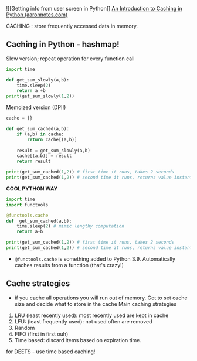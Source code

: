 ![[Getting info from user screen in Python]]
[An Introduction to Caching in Python (aaronnotes.com)](https://aaronnotes.com/2023/04/caching-in-python/#:~:text=Caching%20is%20a%20powerful%20technique,and%20more%20efficient%20Python%20applications.)

CACHING : store frequently accessed data in memory. 

## Caching in Python - hashmap!
Slow version; repeat operation for every function call 
```Python
import time

def get_sum_slowly(a,b):
	time.sleep(2)
	return a +b
print(get_sum_slowly(1,2))
```
Memoized version (DP!!)
```Python
cache = {}

def get_sum_cached(a,b):
	if (a,b) in cache:
		return cache[(a,b)]
		
	result = get_sum_slowly(a,b)
	cache[(a,b)] = result
	return result

print(get_sum_cached(1,2)) # first time it runs, takes 2 seconds
print(get_sum_cached(1,2)) # second time it runs, returns value instantly
```

**COOL PYTHON WAY**
```Python
import time
import functools

@functools.cache
def  get_sum_cached(a,b):
	time.sleep(2) # mimic lengthy computation
	return a+b

print(get_sum_cached(1,2)) # first time it runs, takes 2 seconds
print(get_sum_cached(1,2)) # second time it runs, returns value instantly
```
- `@functools.cache` is something added to Python 3.9. Automatically caches results from a function (that's crazy!)

## Cache strategies
- if you cache all operations you will run out of memory. Got to set cache size and decide what to store in the cache
Main caching strategies
1. LRU (least recently used): most recently used are kept in cache
2. LFU: (least frequently used): not used often are removed
3. Random
4. FIFO (first in first ouh)
5. Time based: discard items based on expiration time.

for DEETS - use time based caching! 